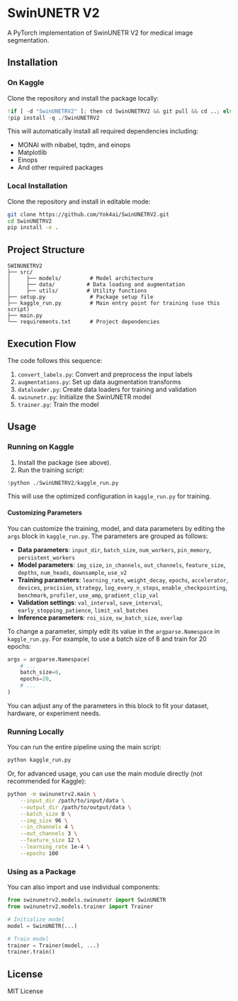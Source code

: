 # SwinUNETR V2

A PyTorch implementation of SwinUNETR V2 for medical image segmentation.

## Installation

### On Kaggle

Clone the repository and install the package locally:

```python
!if [ -d "SwinUNETRV2" ]; then cd SwinUNETRV2 && git pull && cd ..; else git clone https://github.com/Yok4ai/SwinUNETRV2.git; fi
!pip install -q ./SwinUNETRV2
```

This will automatically install all required dependencies including:
- MONAI with nibabel, tqdm, and einops
- Matplotlib
- Einops
- And other required packages

### Local Installation

Clone the repository and install in editable mode:

```bash
git clone https://github.com/Yok4ai/SwinUNETRV2.git
cd SwinUNETRV2
pip install -e .
```

## Project Structure

```
SWINUNETRV2
├── src/
│     ├── models/         # Model architecture
│     ├── data/          # Data loading and augmentation
│     ├── utils/         # Utility functions
├── setup.py              # Package setup file
├── kaggle_run.py         # Main entry point for training (use this script)
├── main.py
└── requirements.txt      # Project dependencies
```

## Execution Flow

The code follows this sequence:
1. `convert_labels.py`: Convert and preprocess the input labels
2. `augmentations.py`: Set up data augmentation transforms
3. `dataloader.py`: Create data loaders for training and validation
4. `swinunetr.py`: Initialize the SwinUNETR model
5. `trainer.py`: Train the model

## Usage

### Running on Kaggle

1. Install the package (see above).
2. Run the training script:

```python
!python ./SwinUNETRV2/kaggle_run.py
```

This will use the optimized configuration in `kaggle_run.py` for training.

#### Customizing Parameters

You can customize the training, model, and data parameters by editing the `args` block in `kaggle_run.py`. The parameters are grouped as follows:

- **Data parameters**: `input_dir`, `batch_size`, `num_workers`, `pin_memory`, `persistent_workers`
- **Model parameters**: `img_size`, `in_channels`, `out_channels`, `feature_size`, `depths`, `num_heads`, `downsample`, `use_v2`
- **Training parameters**: `learning_rate`, `weight_decay`, `epochs`, `accelerator`, `devices`, `precision`, `strategy`, `log_every_n_steps`, `enable_checkpointing`, `benchmark`, `profiler`, `use_amp`, `gradient_clip_val`
- **Validation settings**: `val_interval`, `save_interval`, `early_stopping_patience`, `limit_val_batches`
- **Inference parameters**: `roi_size`, `sw_batch_size`, `overlap`

To change a parameter, simply edit its value in the `argparse.Namespace` in `kaggle_run.py`. For example, to use a batch size of 8 and train for 20 epochs:

```python
args = argparse.Namespace(
    # ...
    batch_size=8,
    epochs=20,
    # ...
)
```

You can adjust any of the parameters in this block to fit your dataset, hardware, or experiment needs.

### Running Locally

You can run the entire pipeline using the main script:

```bash
python kaggle_run.py
```

Or, for advanced usage, you can use the main module directly (not recommended for Kaggle):

```bash
python -m swinunetrv2.main \
    --input_dir /path/to/input/data \
    --output_dir /path/to/output/data \
    --batch_size 8 \
    --img_size 96 \
    --in_channels 4 \
    --out_channels 3 \
    --feature_size 12 \
    --learning_rate 1e-4 \
    --epochs 100
```

### Using as a Package

You can also import and use individual components:

```python
from swinunetrv2.models.swinunetr import SwinUNETR
from swinunetrv2.models.trainer import Trainer

# Initialize model
model = SwinUNETR(...)

# Train model
trainer = Trainer(model, ...)
trainer.train()
```

## License

MIT License 